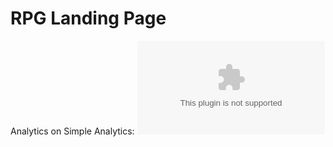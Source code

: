 # RPG Landing Page

Analytics on Simple Analytics: [![Simple Analytics](https://simpleanalyticsbadge.com/rpg.simonlindholm.com)](https://simpleanalytics.com/rpgdevs.com)